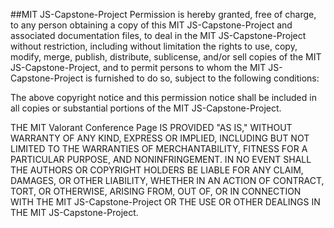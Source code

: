 ##MIT JS-Capstone-Project
Permission is hereby granted, free of charge, to any person obtaining a copy of this MIT JS-Capstone-Project and associated documentation files, to deal in the MIT JS-Capstone-Project without restriction, including without limitation the rights to use, copy, modify, merge, publish, distribute, sublicense, and/or sell copies of the MIT JS-Capstone-Project, and to permit persons to whom the MIT JS-Capstone-Project is furnished to do so, subject to the following conditions:

The above copyright notice and this permission notice shall be included in all copies or substantial portions of the MIT JS-Capstone-Project.

THE MIT Valorant Conference Page IS PROVIDED "AS IS," WITHOUT WARRANTY OF ANY KIND, EXPRESS OR IMPLIED, INCLUDING BUT NOT LIMITED TO THE WARRANTIES OF MERCHANTABILITY, FITNESS FOR A PARTICULAR PURPOSE, AND NONINFRINGEMENT. IN NO EVENT SHALL THE AUTHORS OR COPYRIGHT HOLDERS BE LIABLE FOR ANY CLAIM, DAMAGES, OR OTHER LIABILITY, WHETHER IN AN ACTION OF CONTRACT, TORT, OR OTHERWISE, ARISING FROM, OUT OF, OR IN CONNECTION WITH THE MIT JS-Capstone-Project OR THE USE OR OTHER DEALINGS IN THE MIT JS-Capstone-Project.
